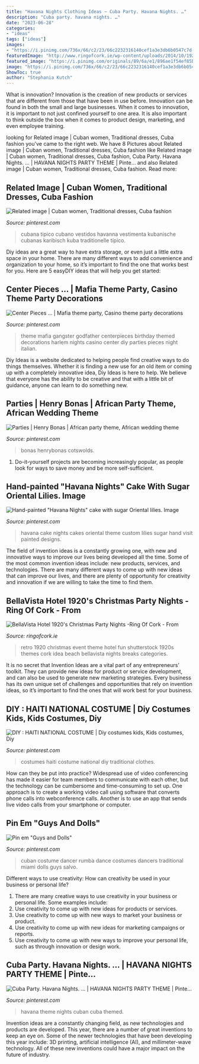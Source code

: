 ```yaml
---
title: "Havana Nights Clothing Ideas ~ Cuba Party. Havana Nights. …"
description: "Cuba party. havana nights. …"
date: "2023-06-28"
categories:
- "ideas"
tags: ["ideas"]
images:
- "https://i.pinimg.com/736x/66/c2/23/66c2232316140cef1a3e3db6b0547c7d--cuban-themed-parties-cuban-theme-party-havana-nights.jpg?b=t"
featuredImage: "http://www.ringofcork.ie/wp-content/uploads/2014/10/1920.jpg"
featured_image: "https://i.pinimg.com/originals/89/6a/e1/896ae1f54ef85be124fc417bad839a31.jpg"
image: "https://i.pinimg.com/736x/66/c2/23/66c2232316140cef1a3e3db6b0547c7d--cuban-themed-parties-cuban-theme-party-havana-nights.jpg?b=t"
ShowToc: true
author: "Stephania Kutch"
---
```



What is innovation?
Innovation is the creation of new products or services that are different from those that have been in use before. Innovation can be found in both the small and large businesses. When it comes to innovation, it is important to not just confined yourself to one area. It is also important to think outside the box when it comes to product design, marketing, and even employee training.

	

		
looking for Related image | Cuban women, Traditional dresses, Cuba fashion you've came to the right web. We have 8 Pictures about Related image | Cuban women, Traditional dresses, Cuba fashion like Related image | Cuban women, Traditional dresses, Cuba fashion, Cuba Party. Havana Nights. … | HAVANA NIGHTS PARTY THEME | Pinte… and also Related image | Cuban women, Traditional dresses, Cuba fashion. Read more:
		
    
## Related Image | Cuban Women, Traditional Dresses, Cuba Fashion

<img loading=lazy src="https://i.pinimg.com/736x/8e/f1/e9/8ef1e9cf6df885edefecd3271f69b8d7.jpg" onerror="this.onerror=null;this.src='https://tse2.mm.bing.net/th?id=OIP.UUy_76Ly5qhabHWsONpFrQHaLI&amp;pid=15.1';" alt="Related image | Cuban women, Traditional dresses, Cuba fashion">

_Source: pinterest.com_

>cubana tipico cubano vestidos havanna vestimenta kubanische cubanas karibisch kuba traditionelle típico. 

	

Diy ideas are a great way to have extra storage, or even just a little extra space in your home. There are many different ways to add convenience and organization to your home, so it’s important to find the one that works best for you. Here are 5 easyDIY ideas that will help you get started: 

    
## Center Pieces … | Mafia Theme Party, Casino Theme Party Decorations

<img loading=lazy src="https://i.pinimg.com/originals/35/1d/20/351d2040121a034306d83651c0333b63.jpg" onerror="this.onerror=null;this.src='https://tse2.mm.bing.net/th?id=OIP.6pFwtgA03z3Y_J8hm2krSgHaLH&amp;pid=15.1';" alt="Center Pieces … | Mafia theme party, Casino theme party decorations">

_Source: pinterest.com_

>theme mafia gangster godfather centerpieces birthday themed decorations harlem nights casino center diy parties pieces night italian. 

	

Diy Ideas is a website dedicated to helping people find creative ways to do things themselves. Whether it is finding a new use for an old item or coming up with a completely innovative idea, Diy Ideas is here to help. We believe that everyone has the ability to be creative and that with a little bit of guidance, anyone can learn to do something new.

    
## Parties | Henry Bonas | African Party Theme, African Wedding Theme

<img loading=lazy src="https://i.pinimg.com/originals/89/6a/e1/896ae1f54ef85be124fc417bad839a31.jpg" onerror="this.onerror=null;this.src='https://tse2.mm.bing.net/th?id=OIP.Cv7etv6yYxLH6xg1ZCvxiwHaKn&amp;pid=15.1';" alt="Parties | Henry Bonas | African party theme, African wedding theme">

_Source: pinterest.com_

>bonas henrybonas cotswolds. 

	

1. Do-it-yourself projects are becoming increasingly popular, as people look for ways to save money and be more self-sufficient.

    
## Hand-painted &quot;Havana Nights&quot; Cake With Sugar Oriental Lilies. Image

<img loading=lazy src="https://i.pinimg.com/originals/4c/2b/5d/4c2b5d1ef36d18387e9e4e646c9e3c28.jpg" onerror="this.onerror=null;this.src='https://tse2.mm.bing.net/th?id=OIP.V3L_wgmpH3bjNwmyz1NH9AHaLd&amp;pid=15.1';" alt="Hand-painted &quot;Havana Nights&quot; cake with sugar Oriental lilies. Image">

_Source: pinterest.com_

>havana cake nights cakes oriental theme custom lilies sugar hand visit painted designs. 

	

The field of invention ideas is a constantly growing one, with new and innovative ways to improve our lives being developed all the time. Some of the most common invention ideas include: new products, services, and technologies. There are many different ways to come up with new ideas that can improve our lives, and there are plenty of opportunity for creativity and innovation if we are willing to take the time to find them.

    
## BellaVista Hotel 1920&#039;s Christmas Party Nights -Ring Of Cork - From

<img loading=lazy src="http://www.ringofcork.ie/wp-content/uploads/2014/10/1920.jpg" onerror="this.onerror=null;this.src='https://tse1.mm.bing.net/th?id=OIP.GWzH28Zt8Yfq6T5es0UMgQHaE8&amp;pid=15.1';" alt="BellaVista Hotel 1920&#039;s Christmas Party Nights -Ring Of Cork - From">

_Source: ringofcork.ie_

>retro 1920 christmas event theme hotel fun shutterstock 1920s themes cork idea beach bellavista nights breaks categories. 

	

It is no secret that Invention Ideas are a vital part of any entrepreneurs’ toolkit. They can provide new ideas for product or service development, and can also be used to generate new marketing strategies. Every business has its own unique set of challenges and opportunities that rely on invention ideas, so it’s important to find the ones that will work best for your business.

    
## DIY : HAITI NATIONAL COSTUME | Diy Costumes Kids, Kids Costumes, Diy

<img loading=lazy src="https://i.pinimg.com/originals/0a/5f/9f/0a5f9f7d465974c04f0ac0e3b73c0ad9.jpg" onerror="this.onerror=null;this.src='https://tse3.mm.bing.net/th?id=OIP.6jhNx5kgvLn66lwdxBdEKwHaJ4&amp;pid=15.1';" alt="DIY : HAITI NATIONAL COSTUME | Diy costumes kids, Kids costumes, Diy">

_Source: pinterest.com_

>costumes haiti costume national diy traditional clothes. 

	

How can they be put into practice?
Widespread use of video conferencing has made it easier for team members to communicate with each other, but the technology can be cumbersome and time-consuming to set up. One approach is to create a working video call using software that converts phone calls into webconference calls. Another is to use an app that sends live video calls from your smartphone or computer.

    
## Pin Em &quot;Guys And Dolls&quot;

<img loading=lazy src="https://i.pinimg.com/736x/c1/c6/49/c1c6490adbffb099b5cd861e910adbfc--dance-costumes-cuban-party.jpg" onerror="this.onerror=null;this.src='https://tse4.mm.bing.net/th?id=OIP.z7uYx04rvxofugz_-qGF0AAAAA&amp;pid=15.1';" alt="Pin em &quot;Guys and Dolls&quot;">

_Source: pinterest.com_

>cuban costume dancer rumba dance costumes dancers traditional miami dolls guys salvo. 

	

Different ways to use creativity: How can creativity be used in your business or personal life?
1. There are many creative ways to use creativity in your business or personal life. Some examples include: 
2. Use creativity to come up with new ideas for products or services. 
3. Use creativity to come up with new ways to market your business or product. 
4. Use creativity to come up with new ideas for marketing campaigns or reports. 
5. Use creativity to come up with new ways to improve your personal life, such as through innovation or design work.

    
## Cuba Party. Havana Nights. … | HAVANA NIGHTS PARTY THEME | Pinte…

<img loading=lazy src="https://i.pinimg.com/736x/66/c2/23/66c2232316140cef1a3e3db6b0547c7d--cuban-themed-parties-cuban-theme-party-havana-nights.jpg?b=t" onerror="this.onerror=null;this.src='https://tse1.mm.bing.net/th?id=OIP.zvZ-E7LKhXaheV0kj0pCRAHaJQ&amp;pid=15.1';" alt="Cuba Party. Havana Nights. … | HAVANA NIGHTS PARTY THEME | Pinte…">

_Source: pinterest.com_

>havana theme nights cuban cuba themed. 

	

Invention ideas are a constantly changing field, as new technologies and products are developed. This year, there are a number of great inventions to keep an eye on. Some of the newer technologies that have been developing this year include: 3D printing, artificial intelligence (AI), and millimeter-wave technology. All of these new inventions could have a major impact on the future of industry.

